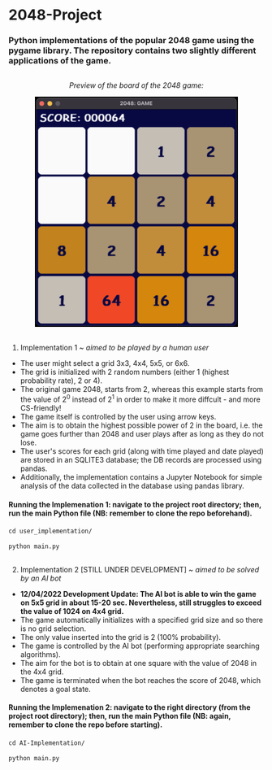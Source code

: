 # 2048-Project

### Python implementations of the popular 2048 game using the pygame library. The repository contains two slightly different applications of the game.

##

<p align="center">
  <i>Preview of the board of the 2048 game:</i>
</p>


<p align="center">
  <img src="./images/image_gui.png" width="400" alt="The Image of 2048 Game Board."/>
</p>

##

1. Implementation 1 <i>~ aimed to be played by a human user</i>
  
- The user might select a grid 3x3, 4x4, 5x5, or 6x6. 
- The grid is initialized with 2 random numbers (either 1 (highest probability rate), 2 or 4).
- The original game 2048, starts from 2, whereas this example starts from the value of 2<sup>0</sup> instead of 2<sup>1</sup> in order to make it more diffcult - and more CS-friendly!
- The game itself is controlled by the user using arrow keys.
- The aim is to obtain the highest possible power of 2 in the board, i.e. the game goes further than 2048 and user plays after as long as they do not lose.
- The user's scores for each grid (along with time played and date played) are stored in an SQLITE3 database; the DB records are processed using pandas.
- Additionally, the implementation contains a Jupyter Notebook for simple analysis of the data collected in the database using pandas library.

#### Running the Implemenation 1: navigate to the project root directory; then, run the main Python file (NB: remember to clone the repo beforehand).

```
cd user_implementation/
```

```
python main.py
```

##

2. Implementation 2 [STILL UNDER DEVELOPMENT] <i>~ aimed to be solved by an AI bot</i>

- <b>12/04/2022 Development Update: The AI bot is able to win the game on 5x5 grid in about 15-20 sec. Nevertheless, still struggles to exceed the value of 1024 on 4x4 grid.</b>
- The game automatically initializes with a specified grid size and so there is no grid selection.
- The only value inserted into the grid is 2 (100% probability).
- The game is controlled by the AI bot (performing appropriate searching algorithms).
- The aim for the bot is to obtain at one square with the value of 2048 in the 4x4 grid.
- The game is terminated when the bot reaches the score of 2048, which denotes a goal state.

#### Running the Implemenation 2: navigate to the right directory (from the project root directory); then, run the main Python file (NB: again, remember to clone the repo before starting).

```
cd AI-Implementation/
```

```
python main.py
```
